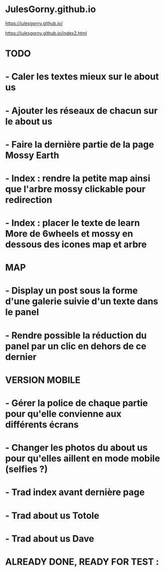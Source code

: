 # JulesGorny.github.io
https://julesgorny.github.io/

https://julesgorny.github.io/index2.html

# TODO
# - Caler les textes mieux sur le about us
# - Ajouter les réseaux de chacun sur le about us
# - Faire la dernière partie de la page Mossy Earth
# - Index : rendre la petite map ainsi que l'arbre mossy clickable pour redirection
# - Index : placer le texte de learn More de 6wheels et mossy en dessous des icones map et arbre

# MAP 
# - Display un post sous la forme d'une galerie suivie d'un texte dans le panel
# - Rendre possible la réduction du panel par un clic en dehors de ce dernier

# VERSION MOBILE
# - Gérer la police de chaque partie pour qu'elle convienne aux différents écrans
# - Changer les photos du about us pour qu'elles aillent en mode mobile (selfies ?)


# - Trad index avant dernière page
# - Trad about us Totole
# - Trad about us Dave


# ALREADY DONE, READY FOR TEST :